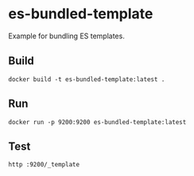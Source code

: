 # es-bundled-template

Example for bundling ES templates.

## Build

```
docker build -t es-bundled-template:latest .
```

## Run

```
docker run -p 9200:9200 es-bundled-template:latest
```

## Test

```
http :9200/_template
```
